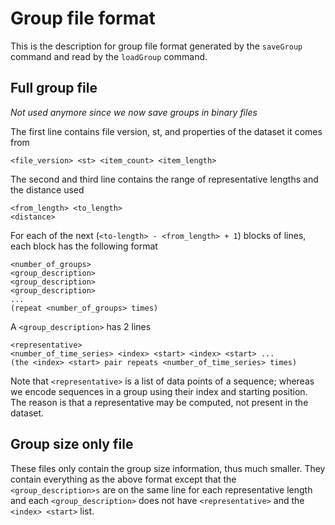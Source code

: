 # Group file format

This is the description for group file format generated by the `saveGroup` command and read by the `loadGroup` command.

## Full group file

*Not used anymore since we now save groups in binary files*

The first line contains file version, st, and properties of the dataset it comes from
```
<file_version> <st> <item_count> <item_length>
```

The second and third line contains the range of representative lengths and the distance used
```
<from_length> <to_length>
<distance>
```

For each of the next (`<to-length> - <from_length> + 1`) blocks of lines, each block has the following format
```
<number_of_groups>
<group_description>
<group_description>
<group_description>
...
(repeat <number_of_groups> times)
```

A `<group_description>` has 2 lines
```
<representative>
<number_of_time_series> <index> <start> <index> <start> ...
(the <index> <start> pair repeats <number_of_time_series> times)
```
Note that `<representative>` is a list of data points of a sequence; whereas we encode sequences in a group using their index and starting position. The reason is that a representative may be computed, not present in the dataset.

## Group size only file

These files only contain the group size information, thus much smaller. They contain everything as the above format except that the `<group_description>s` are on the same line for each representative length and each `<group_description>` does not have `<representative>` and the `<index> <start>` list.